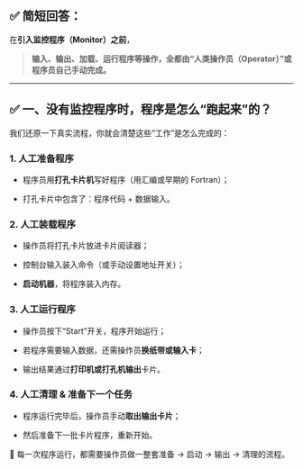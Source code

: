 ## ✅ 简短回答：

在**引入监控程序（Monitor）之前**，

> **输入、输出、加载、运行程序等操作，全都由“人类操作员（Operator）”或程序员自己手动完成。**

---

## ✅ 一、没有监控程序时，程序是怎么“跑起来”的？

我们还原一下真实流程，你就会清楚这些“工作”是怎么完成的：

### 1. 人工准备程序

- 程序员用**打孔卡片机**写好程序（用汇编或早期的 Fortran）；
    
- 打孔卡片中包含了：程序代码 + 数据输入。
    

### 2. 人工装载程序

- 操作员将打孔卡片放进卡片阅读器；
    
- 控制台输入装入命令（或手动设置地址开关）；
    
- **启动机器**，将程序装入内存。
    

### 3. 人工运行程序

- 操作员按下“Start”开关，程序开始运行；
    
- 若程序需要输入数据，还需操作员**换纸带或输入卡**；
    
- 输出结果通过**打印机或打孔机输出**卡片。
    

### 4. 人工清理 & 准备下一个任务

- 程序运行完毕后，操作员手动**取出输出卡片**；
    
- 然后准备下一批卡片程序，重新开始。
    

📌 每一次程序运行，都需要操作员做一整套准备 → 启动 → 输出 → 清理的流程。